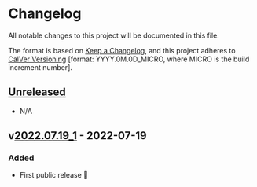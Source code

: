 # Changelog
All notable changes to this project will be documented in this file.

The format is based on [Keep a Changelog](https://keepachangelog.com/en/1.0.0/),
and this project adheres to [CalVer Versioning](https://calver.org) [format: YYYY.0M.0D_MICRO, where MICRO is the build increment number].

## [Unreleased]
- N/A

## v[2022.07.19_1] - 2022-07-19
### Added
- First public release 🎉

[Unreleased]: https://github.com/olivierlacan/keep-a-changelog/compare/v2022.07.19_1...HEAD
[2022.07.19_1]: https://github.com/olivierlacan/keep-a-changelog/releases/tag/v2022.07.19_1
